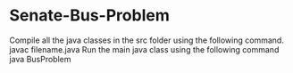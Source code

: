 # Senate-Bus-Problem

Compile all the java classes in the src folder using the following command.
	javac filename.java
Run the main java class using the following command
	java BusProblem

